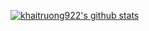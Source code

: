 [![khaitruong922's github stats](https://github-readme-stats.vercel.app/api?username=khaitruong922&count_private=true&show_icons=true)](https://github.com/khaitruong922/github-readme-stats)
